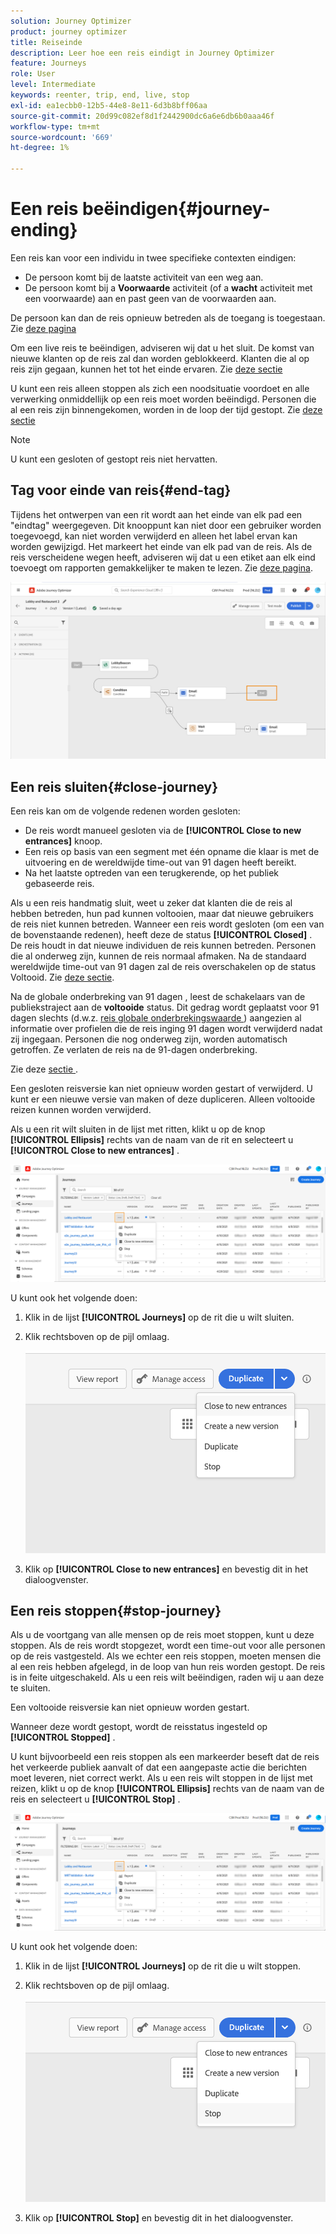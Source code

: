 ```yaml
---
solution: Journey Optimizer
product: journey optimizer
title: Reiseinde
description: Leer hoe een reis eindigt in Journey Optimizer
feature: Journeys
role: User
level: Intermediate
keywords: reenter, trip, end, live, stop
exl-id: ea1ecbb0-12b5-44e8-8e11-6d3b8bff06aa
source-git-commit: 20d99c082ef8d1f2442900dc6a6e6db6b0aaa46f
workflow-type: tm+mt
source-wordcount: '669'
ht-degree: 1%

---
```


# Een reis beëindigen{#journey-ending}

Een reis kan voor een individu in twee specifieke contexten eindigen:

* De persoon komt bij de laatste activiteit van een weg aan.
* De persoon komt bij a **Voorwaarde** activiteit (of a **wacht** activiteit met een voorwaarde) aan en past geen van de voorwaarden aan.

De persoon kan dan de reis opnieuw betreden als de toegang is toegestaan. Zie [ deze pagina ](../building-journeys/journey-properties.md#entrance)

Om een live reis te beëindigen, adviseren wij dat u het sluit. De komst van nieuwe klanten op de reis zal dan worden geblokkeerd. Klanten die al op reis zijn gegaan, kunnen het tot het einde ervaren. Zie [ deze sectie ](../building-journeys/journey.md#close-journey)

U kunt een reis alleen stoppen als zich een noodsituatie voordoet en alle verwerking onmiddellijk op een reis moet worden beëindigd. Personen die al een reis zijn binnengekomen, worden in de loop der tijd gestopt. Zie [ deze sectie ](../building-journeys/journey.md#stop-journey)

>[!NOTE]
>
>U kunt een gesloten of gestopt reis niet hervatten.

## Tag voor einde van reis{#end-tag}

Tijdens het ontwerpen van een rit wordt aan het einde van elk pad een &quot;eindtag&quot; weergegeven. Dit knooppunt kan niet door een gebruiker worden toegevoegd, kan niet worden verwijderd en alleen het label ervan kan worden gewijzigd. Het markeert het einde van elk pad van de reis. Als de reis verscheidene wegen heeft, adviseren wij dat u een etiket aan elk eind toevoegt om rapporten gemakkelijker te maken te lezen. Zie [deze pagina](../reports/live-report.md).

![](assets/journey-end.png)

<!--

### End activity{#journey-end-activity}

The **[!UICONTROL End]** activity allows you to mark the end of each path of the journey. It is not mandatory but recommended for visual clarity. See [this page](../building-journeys/end-activity.md)

![](assets/journey54.png)

-->

## Een reis sluiten{#close-journey}

Een reis kan om de volgende redenen worden gesloten:

* De reis wordt manueel gesloten via de **[!UICONTROL Close to new entrances]** knoop.
* Een reis op basis van een segment met één opname die klaar is met de uitvoering en de wereldwijde time-out van 91 dagen heeft bereikt.
* Na het laatste optreden van een terugkerende, op het publiek gebaseerde reis.

Als u een reis handmatig sluit, weet u zeker dat klanten die de reis al hebben betreden, hun pad kunnen voltooien, maar dat nieuwe gebruikers de reis niet kunnen betreden. Wanneer een reis wordt gesloten (om een van de bovenstaande redenen), heeft deze de status **[!UICONTROL Closed]** . De reis houdt in dat nieuwe individuen de reis kunnen betreden. Personen die al onderweg zijn, kunnen de reis normaal afmaken. Na de standaard wereldwijde time-out van 91 dagen zal de reis overschakelen op de status Voltooid. Zie [deze sectie](journey-properties.md#timeout).

Na de globale onderbreking van 91 dagen [ ](journey-properties.md#timeout), leest de schakelaars van de publiekstraject aan de **voltooide** status. Dit gedrag wordt geplaatst voor 91 dagen slechts (d.w.z. [ reis globale onderbrekingswaarde ](journey-properties.md#global_timeout)) aangezien al informatie over profielen die de reis inging 91 dagen wordt verwijderd nadat zij ingegaan. Personen die nog onderweg zijn, worden automatisch getroffen. Ze verlaten de reis na de 91-dagen onderbreking.

Zie deze [ sectie ](../building-journeys/journey-properties.md#global_timeout).

Een gesloten reisversie kan niet opnieuw worden gestart of verwijderd. U kunt er een nieuwe versie van maken of deze dupliceren. Alleen voltooide reizen kunnen worden verwijderd.

Als u een rit wilt sluiten in de lijst met ritten, klikt u op de knop **[!UICONTROL Ellipsis]** rechts van de naam van de rit en selecteert u **[!UICONTROL Close to new entrances]** .

![](assets/journey-finish-quick-action.png)

U kunt ook het volgende doen:

1. Klik in de lijst **[!UICONTROL Journeys]** op de rit die u wilt sluiten.
1. Klik rechtsboven op de pijl omlaag.

   ![](assets/finish_drop_down_list.png)

1. Klik op **[!UICONTROL Close to new entrances]** en bevestig dit in het dialoogvenster.

## Een reis stoppen{#stop-journey}

Als u de voortgang van alle mensen op de reis moet stoppen, kunt u deze stoppen. Als de reis wordt stopgezet, wordt een time-out voor alle personen op de reis vastgesteld. Als we echter een reis stoppen, moeten mensen die al een reis hebben afgelegd, in de loop van hun reis worden gestopt. De reis is in feite uitgeschakeld. Als u een reis wilt beëindigen, raden wij u aan deze te sluiten.

Een voltooide reisversie kan niet opnieuw worden gestart.

Wanneer deze wordt gestopt, wordt de reisstatus ingesteld op **[!UICONTROL Stopped]** .

U kunt bijvoorbeeld een reis stoppen als een markeerder beseft dat de reis het verkeerde publiek aanvalt of dat een aangepaste actie die berichten moet leveren, niet correct werkt. Als u een reis wilt stoppen in de lijst met reizen, klikt u op de knop **[!UICONTROL Ellipsis]** rechts van de naam van de reis en selecteert u **[!UICONTROL Stop]** .

![](assets/journey-finish-quick-action.png)

U kunt ook het volgende doen:

1. Klik in de lijst **[!UICONTROL Journeys]** op de rit die u wilt stoppen.
1. Klik rechtsboven op de pijl omlaag.

   ![](assets/finish_drop_down_list2.png)

1. Klik op **[!UICONTROL Stop]** en bevestig dit in het dialoogvenster.
